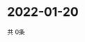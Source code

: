 # 2022-01-20
  共 0条

  <!-- BEGIN -->
  <!-- 最后更新时间Thu Jan 20 2022 08:06:08 GMT+0000 (Coordinated Universal Time) -->
  
  <!-- END -->
  
  